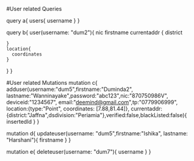 #User related Queries

query a{
  users{
    username
  }
}

query b{
  user(username: "dum2"){
    nic
    firstname
    currentaddr {
      district
      
    }
    location{
      coordinates
    }
  }
}

#User related Mutations
mutation c{
  adduser(username:"dum5",firstname:"Duminda2",
    lastname:"Wanninayake",password:"abc123",nic:"870750986V",
  deviceid:"1234567", email:"deemind@gmail.com",tp:"0779906999",
  location:{type:"Point", coordinates: [7.88,81.44]},
  currentaddr:{district:"Jaffna",dsdivision:"Periamia"},verified:false,blackListed:false){
    insertedId
  }
}

mutation d{
  updateuser(username: "dum5",firstname:"Ishika", lastname: "Harshani"){
    firstname
  }
}


mutation e{
  deleteuser(username: "dum7"){
    username
  }
}
